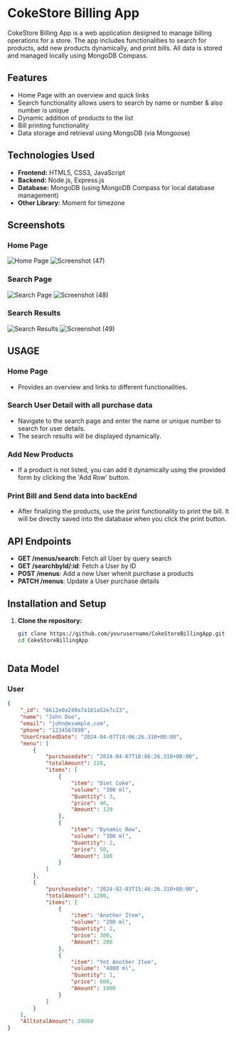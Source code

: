 # CokeStore Billing App

CokeStore Billing App is a web application designed to manage billing operations for a store. The app includes functionalities to search for products, add new products dynamically, and print bills. All data is stored and managed locally using MongoDB Compass.

## Features

- Home Page with an overview and quick links
- Search functionality allows users to search by name or number & also number is unique
- Dynamic addition of products to the list
- Bill printing functionality
- Data storage and retrieval using MongoDB (via Mongoose)

## Technologies Used

- **Frontend:** HTML5, CSS3, JavaScript
- **Backend:** Node.js, Express.js
- **Database:** MongoDB (using MongoDB Compass for local database management)
- **Other Library:** Moment for timezone

## Screenshots

### Home Page
![Home Page](./images/home-page.png)
![Screenshot (47)](https://github.com/kmusheer/CokeStore-Billing/assets/99362063/6f4a6f7f-4842-4df8-ac5d-722d2129d6df)

### Search Page
![Search Page](./images/search-page.png)
![Screenshot (48)](https://github.com/kmusheer/CokeStore-Billing/assets/99362063/d012cbb3-1a4e-4295-96ef-841695911b77)

### Search Results
![Search Results](./images/search-results.png)
![Screenshot (49)](https://github.com/kmusheer/CokeStore-Billing/assets/99362063/84abcd93-50b7-4209-afa9-937ced470b5d)

## USAGE

### Home Page
- Provides an overview and links to different functionalities.

### Search User Detail with all purchase data
- Navigate to the search page and enter the name or unique number to search for user details.
- The search results will be displayed dynamically.

### Add New Products
- If a product is not listed, you can add it dynamically using the provided form by clicking the 'Add Row' button.

### Print Bill and Send data into backEnd
- After finalizing the products, use the print functionality to print the bill. It will be directly saved into the database when you click the print button.


## API Endpoints

- **GET /menus/search**: Fetch all User by query search
- **GET /searchbyId/:id**: Fetch a User by ID
- **POST /menus**: Add a new User whenit purchase a products
- **PATCH /menus**: Update a User purchase details



## Installation and Setup

1. **Clone the repository:**
   ```bash
   git clone https://github.com/yourusername/CokeStoreBillingApp.git
   cd CokeStoreBillingApp



## Data Model

### User

```json
{
    "_id": "6612e0a249a7a161a52e7c23",
    "name": "John Doe",
    "email": "john@example.com",
    "phone": "1234567890",
    "UserCreatedDate": "2024-04-07T18:06:26.310+00:00",
    "menu": [
        {
            "purchasedate": "2024-04-07T18:06:26.310+00:00",
            "totalAmount": 220,
            "items": [
                {
                    "item": "Diet Coke",
                    "volume": "300 ml",
                    "Quantity": 3,
                    "price": 40,
                    "Amount": 120
                },
                {
                    "item": "Dynamic Row",
                    "volume": "300 ml",
                    "Quantity": 2,
                    "price": 50,
                    "Amount": 100
                }
            ]
        },
        {
            "purchasedate": "2024-02-03T15:46:26.310+00:00",
            "totalAmount": 1200,
            "items": [
                {
                    "item": "Another Item",
                    "volume": "200 ml",
                    "Quantity": 2,
                    "price": 300,
                    "Amount": 200
                },
                {
                    "item": "Yet Another Item",
                    "volume": "4000 ml",
                    "Quantity": 1,
                    "price": 600,
                    "Amount": 1000
                }
            ]
        }
    ],
    "AlltotalAmount": 20080
}
